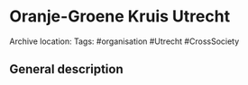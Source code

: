 # Oranje-Groene Kruis Utrecht
Archive location:
Tags: #organisation #Utrecht #CrossSociety 


## General description